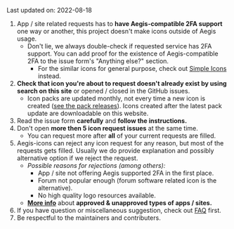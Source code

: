 <p id="issue_guideline-update">
  Last updated on: 2022-08-18
</p>

1. App / site related requests has to **have Aegis-compatible 2FA support** one way or another, this project doesn't make icons outside of Aegis usage.
   - Don't lie, we always double-check if requested service has 2FA support. You can add proof for the existence of Aegis-compatible 2FA to the issue form's "Anything else?" section.
     - For the similar icons for general purpose, check out [Simple Icons](https://simpleicons.org/) instead.
2. **Check that icon you're about to request doesn't already exist by using search on this site** or opened / closed in the GitHub issues.
   - Icon packs are updated monthly, not every time a new icon is created ([see the pack releases](https://github.com/aegis-icons/aegis-icons/releases)). Icons created after the latest pack update are downloadable on this website.
3. Read the issue form **carefully** and **follow the instructions.**
4. Don't open **more then 5 icon request issues** at the same time.
   - You can request more after **all** of your current requests are filled.
5. Aegis-icons can reject any icon request for any reason, but most of the requests gets filled. Usually we do provide explanation and possibly alternative option if we reject the request.
   - *Possible reasons for rejections (among others):*
     - App / site not offering Aegis supported 2FA in the first place.
     - Forum not popular enough (forum software related icon is the alternative).
     - No high quality logo resources available.
   - **[More info](https://github.com/aegis-icons/aegis-icons/blob/master/CONTRIBUTING.md#icon-acceptability-criteria)** about **approved & unapproved types of apps / sites.**
6. If you have question or miscellaneous suggestion, check out [FAQ](https://github.com/aegis-icons/aegis-icons/blob/master/FAQ.md) first.
7. Be respectful to the maintainers and contributers.